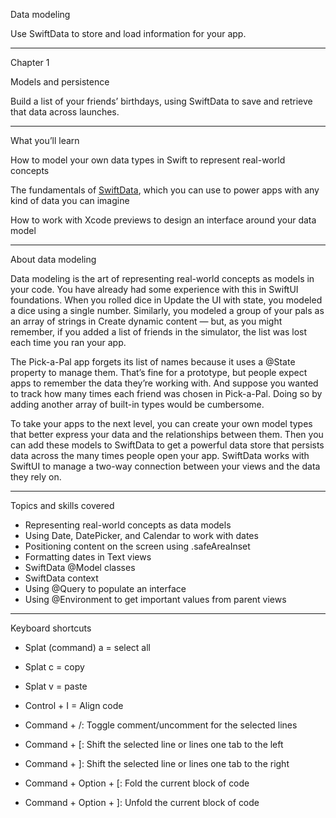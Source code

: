 Data modeling

Use SwiftData to store and load information for your app.

- - - -

Chapter 1

Models and persistence

Build a list of your friends’ birthdays, using SwiftData to save and retrieve that data across launches.

- - - -

What you’ll learn

How to model your own data types in Swift to represent real-world concepts

The fundamentals of [SwiftData](https://developer.apple.com/documentation/swiftdata), which you can use to power apps with any kind of data you can imagine

How to work with Xcode previews to design an interface around your data model

- - - -

About data modeling

Data modeling is the art of representing real-world concepts as models in your code. You have already had some experience with this in SwiftUI foundations. When you rolled dice in Update the UI with state, you modeled a dice using a single number. Similarly, you modeled a group of your pals as an array of strings in Create dynamic content — but, as you might remember, if you added a list of friends in the simulator, the list was lost each time you ran your app.

The Pick-a-Pal app forgets its list of names because it uses a @State property to manage them. That’s fine for a prototype, but people expect apps to remember the data they’re working with. And suppose you wanted to track how many times each friend was chosen in Pick-a-Pal. Doing so by adding another array of built-in types would be cumbersome.

To take your apps to the next level, you can create your own model types that better express your data and the relationships between them. Then you can add these models to SwiftData to get a powerful data store that persists data across the many times people open your app. SwiftData works with SwiftUI to manage a two-way connection between your views and the data they rely on.

- - - -

Topics and skills covered
* Representing real-world concepts as data models
* Using Date, DatePicker, and Calendar to work with dates
* Positioning content on the screen using .safeAreaInset
* Formatting dates in Text views
* SwiftData @Model classes
* SwiftData context
* Using @Query to populate an interface
* Using @Environment to get important values from parent views

- - - -

Keyboard shortcuts

* Splat (command) a = select all
* Splat c = copy
* Splat v = paste

* Control + I = Align code

* Command + /: Toggle comment/uncomment for the selected lines
* Command + [: Shift the selected line or lines one tab to the left
* Command + ]: Shift the selected line or lines one tab to the right
* Command + Option + [: Fold the current block of code
* Command + Option + ]: Unfold the current block of code

